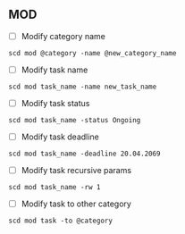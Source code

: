## MOD

- [ ] Modify category name
```
scd mod @category -name @new_category_name
```
- [ ] Modify task name
```
scd mod task_name -name new_task_name
```
- [ ] Modify task status
```
scd mod task_name -status Ongoing
```
- [ ] Modify task deadline
```
scd mod task_name -deadline 20.04.2069
```
- [ ] Modify task recursive params 
```
scd mod task_name -rw 1
```
- [ ] Modify task to other category
```
scd mod task -to @category
```

